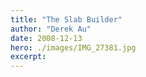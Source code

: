 ```yaml
---
title: "The Slab Builder"
author: "Derek Au"
date: 2008-12-13
hero: ./images/IMG_27381.jpg
excerpt: 
---
```


